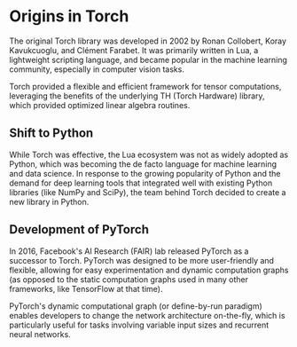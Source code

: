 # Origins in Torch

The original Torch library was developed in 2002 by Ronan Collobert, Koray Kavukcuoglu, and Clément Farabet. It was primarily written in Lua, a lightweight scripting language, and became popular in the machine learning community, especially in computer vision tasks.

Torch provided a flexible and efficient framework for tensor computations, leveraging the benefits of the underlying TH (Torch Hardware) library, which provided optimized linear algebra routines.

## Shift to Python

While Torch was effective, the Lua ecosystem was not as widely adopted as Python, which was becoming the de facto language for machine learning and data science. In response to the growing popularity of Python and the demand for deep learning tools that integrated well with existing Python libraries (like NumPy and SciPy), the team behind Torch decided to create a new library in Python.

## Development of PyTorch

In 2016, Facebook's AI Research (FAIR) lab released PyTorch as a successor to Torch. PyTorch was designed to be more user-friendly and flexible, allowing for easy experimentation and dynamic computation graphs (as opposed to the static computation graphs used in many other frameworks, like TensorFlow at that time).

PyTorch's dynamic computational graph (or define-by-run paradigm) enables developers to change the network architecture on-the-fly, which is particularly useful for tasks involving variable input sizes and recurrent neural networks.
